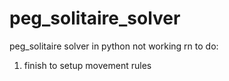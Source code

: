 # peg_solitaire_solver
peg_solitaire solver in python
not working rn
to do:
1. finish to setup movement rules
